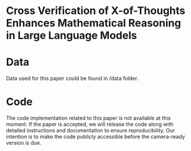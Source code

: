 # Cross Verification of X-of-Thoughts Enhances Mathematical Reasoning in Large Language Models
# Data
Data used for this paper could be found in /data folder. 
# Code
The code implementation related to this paper is not available at this moment. If the paper is accepted, we will release the code along with detailed instructions and documentation to ensure reproducibility. Our intention is to make the code publicly accessible before the camera-ready version is due.
